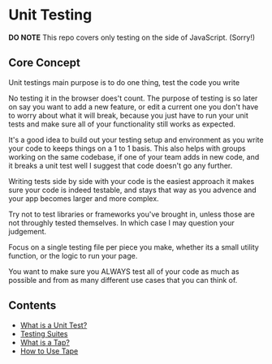 # Unit Testing

**DO NOTE** This repo covers only testing on the side of JavaScript. (Sorry!)

## Core Concept

Unit testings main purpose is to do one thing, test the code you write

No testing it in the browser does't count. The purpose of testing is so later on say you want to add a new feature, or edit a current one you don't have to worry about what it will break, because you just have to run your unit tests and make sure all of your functionality still works as expected.

It's a good idea to build out your testing setup and environment as you write your code to keeps things on a 1 to 1 basis. This also helps with groups working on the same codebase, if one of your team adds in new code, and it breaks a unit test well I suggest that code doesn't go any further.

Writing tests side by side with your code is the easiest approach it makes sure your code is indeed testable, and stays that way as you advence and your app becomes larger and more complex.

Try not to test libraries or frameworks you've brought in, unless those are not throughly tested themselves. In which case I may question your judgement.

Focus on a single testing file per piece you make, whether its a small utility function, or the logic to run your page. 

You want to make sure you ALWAYS test all of your code as much as possible and from as many different use cases that you can think of.


## Contents

- [What is a Unit Test?](https://github.com/dhershman1/learnyoutesting/blob/master/what-is-a-unit-test)
- [Testing Suites](https://github.com/dhershman1/learnyoutesting/blob/master/testing-suites)
- [What is a Tap?](https://github.com/dhershman1/learnyoutesting/blob/master/tap)
- [How to Use Tape](https://github.com/dhershman1/learnyoutesting/blob/master/tape)
